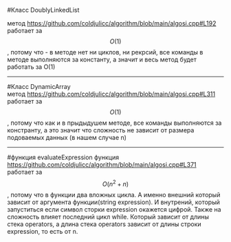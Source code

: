 #Класс DoublyLinkedList 

метод https://github.com/coldjulicc/algorithm/blob/main/algosi.cpp#L192 работает за $$O(1)$$, потому что - в методе нет ни циклов, ни рекрсий, все команды в методе выполняются за константу, а значит и весь метод будет работать за O(1)
___
#Класс DynamicArray  
метод https://github.com/coldjulicc/algorithm/blob/main/algosi.cpp#L311 работает за $$O(1)$$, потому что как и в прыдыдушем методе, все команды выполняются за констранту, а это значит что сложность не зависит от размера подоваемых данных (в нашем случае n)
___
#функция evaluateExpression
функция https://github.com/coldjulicc/algorithm/blob/main/algosi.cpp#L371 работает за $$O(n^2 + n)$$, потому что в функции два вложных цикла. А именно внешний который зависит от аргумента функции(string expression). И внутрений, который запуститься если символ сторки expression окажется цифрой. Также на сложность влияет последний цикл while. Который зависит от длины стека operators, а длина стека operators зависит от длины строки expression, то есть от n.
